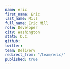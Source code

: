```yaml
---
name: eric
first_name: Eric
last_name: Mill
full_name: Eric Mill
role: Developer
city: Washington
state: D.C.
github: 
twitter: 
team: Delivery
redirect_from: "/team/eric/"
published: true
---
```


